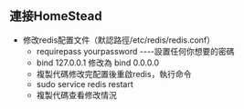 
## **連接HomeStead**

* 修改redis配置文件（默認路徑/etc/redis/redis.conf）
    * requirepass yourpassword ----設置任何你想要的密碼
    * bind 127.0.0.1 修改為 bind 0.0.0.0
    * 複製代碼修改完配置後重啟redis，執行命令
    * sudo service redis restart
    * 複製代碼查看修改情況
